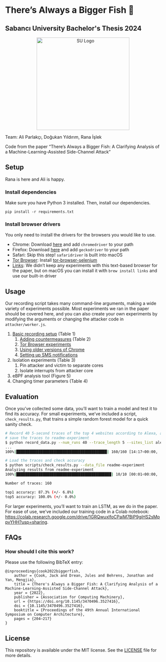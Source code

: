 # There’s Always a Bigger Fish 🎣

## Sabancı University Bachelor's Thesis 2024

<div align="center">
    <img src="https://sabanciuniv.edu/themes/custom/su/logo.svg" alt="SU Logo" width="300"/>
</div>

Team: Ali Parlakçı, Doğukan Yıldırım, Rana İşlek

Code from the paper “There’s Always a Bigger Fish: A Clarifying Analysis of a Machine-Learning-Assisted Side-Channel Attack”

## Setup
Rana is here and Ali is happy.
### Install dependencies

Make sure you have Python 3 installed. Then, install our dependencies.

```
pip install -r requirements.txt
```

### Install browser drivers

You only need to install the drivers for the browsers you would like to use.

- Chrome: Download [here](https://chromedriver.chromium.org/downloads) and add `chromedriver` to your path
- Firefox: Download [here](https://github.com/mozilla/geckodriver/releases) and add `geckodriver` to your path
- Safari: Skip this step! `safaridriver` is built into macOS
- [Tor Browser](https://www.torproject.org): Install [tor-browser-selenium](https://github.com/webfp/tor-browser-selenium)
- [Links](<https://en.wikipedia.org/wiki/Links_(web_browser)>): We didn’t keep any experiments with this text-based browser for the paper, but on macOS you can install it with `brew install links` and use our built-in driver

## Usage

Our recording script takes many command-line arguments, making a wide variety of experiments possible. Most experiments we ran in the paper should be covered here, and you can also create your own experiments by modifying the arguments or changing the attacker code in `attacker/worker.js`.

1. [Basic recording setup](https://github.com/jackcook/bigger-fish/wiki/Basic-recording-setup) (Table 1)
   1. [Adding countermeasures](https://github.com/jackcook/bigger-fish/wiki/Basic-recording-setup#adding-countermeasures) (Table 2)
   2. [Tor Browser experiments](https://github.com/jackcook/bigger-fish/wiki/Basic-recording-setup#using-older-versions-of-chrome)
   3. [Using older versions of Chrome](https://github.com/jackcook/bigger-fish/wiki/Basic-recording-setup#using-older-versions-of-chrome)
   4. [Setting up SMS notifications](https://github.com/jackcook/bigger-fish/wiki/Basic-recording-setup#setting-up-sms-notifications)
2. Isolation experiments (Table 3)
   1. Pin attacker and victim to separate cores
   2. Isolate interrupts from attacker core
3. eBPF analysis tool (Figure 5)
4. Changing timer parameters (Table 4)

## Evaluation

Once you’ve collected some data, you’ll want to train a model and test it to find its accuracy. For small experiments, we’ve included a script, `check_results.py`, that trains a simple random forest model for a quick sanity check.

```bash
# Record 40 5-second traces of the top 4 websites according to Alexa, and
# save the traces to readme-experiment
$ python record_data.py --num_runs 40 --trace_length 5 --sites_list alexa4 --out_directory readme-experiment
...
100%|█████████████████████████████████████████| 160/160 [14:17<00:00,  5.36s/it]

# Load the traces and check accuracy
$ python scripts/check_results.py --data_file readme-experiment
Analyzing results from readme-experiment
100%|███████████████████████████████████████████| 10/10 [00:01<00:00,  5.83it/s]

Number of traces: 160

top1 accuracy: 87.3% (+/- 6.8%)
top5 accuracy: 100.0% (+/- 0.0%)
```

For larger experiments, you’ll want to train an LSTM, as we do in the paper. For ease of use, we’ve included our training code in a Colab notebook: https://colab.research.google.com/drive/1GRQwuxlfoCPaiM7BiP9giHS2sMppvYHH?usp=sharing.

## FAQs

### How should I cite this work?

Please use the following BibTeX entry:

```
@inproceedings{cook2022biggerfish,
    author = {Cook, Jack and Drean, Jules and Behrens, Jonathan and Yan, Mengjia},
    title = {There's Always a Bigger Fish: A Clarifying Analysis of a Machine-Learning-Assisted Side-Channel Attack},
    year = {2022},
    publisher = {Association for Computing Machinery},
    url = {https://doi.org/10.1145/3470496.3527416},
    doi = {10.1145/3470496.3527416},
    booktitle = {Proceedings of the 49th Annual International Symposium on Computer Architecture},
    pages = {204–217}
}
```

## License

This repository is available under the MIT license. See the [LICENSE](/LICENSE.md) file for more details.
